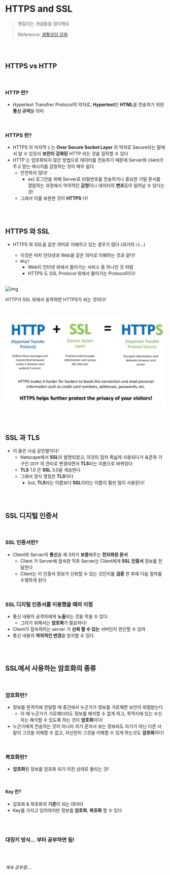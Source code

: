 # HTTPS and SSL

> 헷갈리는 개념들을 정리해요
>
> Reference: [생활코딩 강좌](https://opentutorials.org/course/228/4894)

<br>

<br>

## HTTPS vs HTTP

<br>

### HTTP 란?

- Hypertext Transfrer Protocol의 약자로, **Hypertext**인 **HTML**을 전송하기 위한 **통신 규약**을 의미

<br>

### HTTPS 란?

- HTTPS 의 마지막 `S` 는 **Over Secure Socket Layer** 의 약자로 Secure라는 말에서 알 수 있듯이 **보안이 강화된** HTTP 라는 것을 짐작할 수 있다
- HTTP 는 암호화되지 않은 방법으로 데이터를 전송하기 때문에 Server와 client가 주고 받는 메시지를 감청하는 것이 매우 쉽다
  - 안전하지 않다!
    -  ex) 로그인을 위해 Server로 비밀번호를 전송하거나 중요한 기밀 문서를 열람하는 과정에서 악의적인 **감청**이나 데이터의 **변조**등이 일어날 수 있다는 것!
  - 그래서 이를 보완한 것이 **HTTPS** 다!

<br>

<br>

## HTTPS 와 SSL

- HTTPS 와 SSL을 같은 의미로 이해하고 있는 경우가 많다 (과거의 나...)

  - 이것은 마치 인터넷과 Web을 같은 의미로 이해하는 것과 같다!
  - `Why?`
    - Web이 인터넷 위에서 돌아가는 서비스 중 하나인 것 처럼
    -  HTTPS 도 SSL Protocol 위에서 돌아가는 Protocol이다!

  <br>

![img](https://sites.google.com/site/tlsssloverview/_/rsrc/1337752119392/ssl-tls-protocol-layers/ssllayers.gif)<br>

HTTP가 SSL 위에서 동작하면 HTTPS가 되는 것이다!

<br>

![image-20200828180431690](../../images/image-20200828180431690.png)

<br>

<br>

## SSL 과 TLS

- 이 둘은 사실 같은말이다!
  - Netscape에서 **SSL**이 발명되었고, 이것이 점차 폭넓게 사용되다가 표준화 기구인 `IETF` 의 관리로 변경되면서 **TLS**라는 이름으로 바뀌었다
  - **TLS** 1.0 은 **SSL** 3.0을 계승한다
  - 그래서 정식 명칭은 **TLS**이다
    - but, **TLS**라는 이름보다 **SSL**이라는 이름이 훨씬 많이 사용된다!

<br>

<br>

## SSL 디지털 인증서

<br>

### SSL 인증서란?

- Client와 Server의 **통신**을 제 3자가 **보증**해주는 **전자화된 문서**
  - Client 가 Server에 접속한 직후 Server는 Client에게 **SSL 인증서** 정보를 전달한다
  - Client는 이 인증서 정보가 신뢰할 수 있는 것인지를 **검증** 한 후에 다음 절차를 수행하게 된다

<br>

### SSL 디지털 인증서를 이용했을 때의 이점

- 통신 내용이 공격자에게 **노출**되는 것을 막을 수 있다
  - 그러기 위해서는 **암호화**가 필요하다!
- Client가 접속하려는 server 가 **신뢰 할 수 있는** 서버인지 판단할 수 있따
- 통신 내용의 **악의적인 변경**을 방지할 수 있다

<br>

<br>

## SSL에서 사용하는 암호화의 종류

<br>

### 암호화란?

- 정보를 원격지에 전달할 때 중간에서 누군가가 정보를 가로채면 보안이 위협받는다
  - 이 때 누군가가 가로채더라도 정보를 해석할 수 없게 하고, 목적지에 있는 수신자는 해석할 수 있도록 하는 것이 **암호화**이다!
- 누군가에게 전송하는 것이 아니라 자기 혼자서 보는 정보라도 자기가 아닌 다른 사람이 그것을 이해할 수 없고, 자신만이 그것을 이해할 수 있게 하는것도 **암호화**이다!

<br>

### 복호화란?

- **암호화**된 정보를 암호화 되기 이전 상태로 돌리는 것!

<br>

#### Key 란?

- 암호화 & 복호화의 **기준**이 되는 데이터
- Key를 가지고 있어야지만 정보를 **암호화**, **복호화** 할 수 있다

<br>

<br>

### 대칭키 방식... 부터 공부하면 됨!

<br>

<br>

*계속 공부중....*













